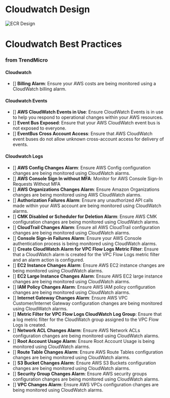 # Cloudwatch Design
![ECR Design](./diagrams/accounts-design.drawio.png)

# Cloudwatch Best Practices 
### from TrendMicro
#### Cloudwatch
* [] **Billing Alarm**: Ensure your AWS costs are being monitored using a CloudWatch billing alarm.

#### Cloudwatch Events
* [] **AWS CloudWatch Events in Use**: Ensure CloudWatch Events is in use to help you respond to operational changes within your AWS resources.
* [] **Event Bus Exposed**: Ensure that your AWS CloudWatch event bus is not exposed to everyone.
* [] **EventBus Cross Account Access**: Ensure that AWS CloudWatch event buses do not allow unknown cross-account access for delivery of events.

#### Cloudwatch Logs
* [] **AWS Config Changes Alarm**: Ensure AWS Config configuration changes are being monitored using CloudWatch alarms.
* [] **AWS Console Sign In without MFA**: Monitor for AWS Console Sign-In Requests Without MFA
* [] **AWS Organizations Changes Alarm**: Ensure Amazon Organizations changes are being monitored using AWS CloudWatch alarms.
* [] **Authorization Failures Alarm**: Ensure any unauthorized API calls made within your AWS account are being monitored using CloudWatch alarms.
* [] **CMK Disabled or Scheduler for Deletion Alarm**: Ensure AWS CMK configuration changes are being monitored using CloudWatch alarms.
* [] **CloudTrail Changes Alarm**: Ensure all AWS CloudTrail configuration changes are being monitored using CloudWatch alarms.
* [] **Console Sign-in Failures Alarm**: Ensure your AWS Console authentication process is being monitored using CloudWatch alarms.
* [] **Create CloudWatch Alarm for VPC Flow Logs Metric Filter**: Ensure that a CloudWatch alarm is created for the VPC Flow Logs metric filter and an alarm action is configured.
* [] **EC2 Instance Changes Alarm**: Ensure AWS EC2 instance changes are being monitored using CloudWatch alarms.
* [] **EC2 Large Instance Changes Alarm**: Ensure AWS EC2 large instance changes are being monitored using CloudWatch alarms.
* [] **IAM Policy Changes Alarm**: Ensure AWS IAM policy configuration changes are being monitored using CloudWatch alarms.
* [] **Internet Gateway Changes Alarm**: Ensure AWS VPC Customer/Internet Gateway configuration changes are being monitored using CloudWatch alarms.
* [] **Metric Filter for VPC Flow Logs CloudWatch Log Group**: Ensure that a log metric filter for the CloudWatch group assigned to the VPC Flow Logs is created.
* [] **Network ACL Changes Alarm**: Ensure AWS Network ACLs configuration changes are being monitored using CloudWatch alarms.
* [] **Root Account Usage Alarm**: Ensure Root Account Usage is being monitored using CloudWatch alarms.
* [] **Route Table Changes Alarm**: Ensure AWS Route Tables configuration changes are being monitored using CloudWatch alarms.
* [] **S3 Bucket Changes Alarm**: Ensure AWS S3 Buckets configuration changes are being monitored using CloudWatch alarms.
* [] **Security Group Changes Alarm**: Ensure AWS security groups configuration changes are being monitored using CloudWatch alarms.
* [] **VPC Changes Alarm**: Ensure AWS VPCs configuration changes are being monitored using CloudWatch alarms.





